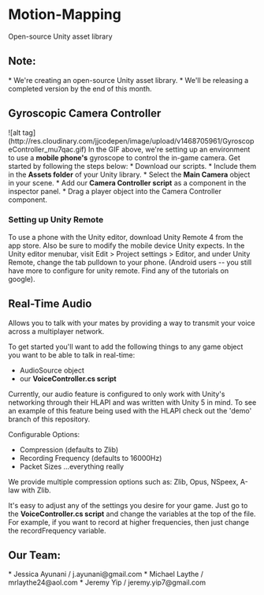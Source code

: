 # Motion-Mapping
Open-source Unity asset library

<h2> Note: </h2>
  * We're creating an open-source Unity asset library.
  * We'll be releasing a completed version by the end of this month.

<h2> Gyroscopic Camera Controller </h2>
  ![alt tag](http://res.cloudinary.com/jjcodepen/image/upload/v1468705961/GyroscopeController_mu7qac.gif)   
  In the GIF above, we're setting up an environment to use a <b>mobile phone's</b> gyroscope to control the in-game camera. Get started by following the steps below:
  * Download our scripts.
  * Include them in the <b>Assets folder</b> of your Unity library.
  * Select the <b>Main Camera</b> object in your scene.
  * Add our <b>Camera Controller script</b> as a component in the inspector panel.
  * Drag a player object into the Camera Controller component.  
   

<h3> Setting up Unity Remote </h3>
 To use a phone with the Unity editor, download Unity Remote 4 from the app store. Also be sure to modify the mobile device Unity expects. In the Unity editor menubar, visit Edit > Project settings > Editor, and under Unity Remote, change the tab pulldown to your phone. (Android users -- you still have more to configure for unity remote. Find any of the tutorials on google).
 
<h2> Real-Time Audio </h2>
  Allows you to talk with your mates by providing a way to transmit your voice across a multiplayer network.
  
  To get started you'll want to add the following things to any game object you want to be able to talk in real-time:
   * AudioSource object
   * our <b>VoiceController.cs script</b>
  
 Currently, our audio feature is configured to only work with Unity's networking through their HLAPI and was written with Unity 5 in mind. To see an example of this feature being used with the HLAPI check out the 'demo' branch of this repository.

 Configurable Options:
   * Compression (defaults to Zlib)
   * Recording Frequency (defaults to 16000Hz)
   * Packet Sizes
   ...everything really

 We provide multiple compression options such as: Zlib, Opus, NSpeex, A-law with Zlib. 
 
 It's easy to adjust any of the settings you desire for your game. Just go to the <b>VoiceController.cs script</b> and change the variables at the top of the file. For example, if you want to record at higher frequencies, then just change the recordFrequency variable.

<h2> Our Team: </h2>
  * Jessica Ayunani / j.ayunani@gmail.com
  * Michael Laythe / mrlaythe24@aol.com
  * Jeremy Yip / jeremy.yip7@gmail.com
